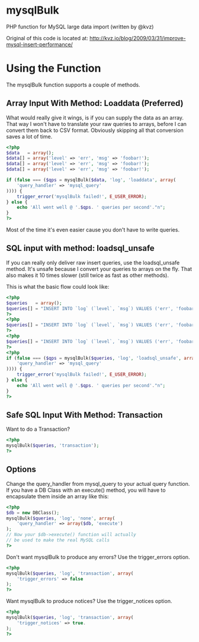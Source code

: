 # mysqlBulk
PHP function for MySQL large data import (written by @kvz)

Original of this code is located at: http://kvz.io/blog/2009/03/31/improve-mysql-insert-performance/

# Using the Function
The mysqlBulk function supports a couple of methods.

## Array Input With Method: Loaddata (Preferred)

What would really give it wings, is if you can supply the data as an array. That way I won't have to translate your raw queries to arrays, before I can convert them back to CSV format. Obviously skipping all that conversion saves a lot of time.
```php
<?php
$data   = array();
$data[] = array('level' => 'err', 'msg' => 'foobar!');
$data[] = array('level' => 'err', 'msg' => 'foobar!');
$data[] = array('level' => 'err', 'msg' => 'foobar!');

if (false === ($qps = mysqlBulk($data, 'log', 'loaddata', array(
    'query_handler' => 'mysql_query'
)))) {
    trigger_error('mysqlBulk failed!', E_USER_ERROR);
} else {
    echo 'All went well @ '.$qps. ' queries per second'."n";
}
?>
```
Most of the time it's even easier cause you don't have to write queries.

## SQL input with method: loadsql_unsafe

If you can really only deliver raw insert queries, use the loadsql_unsafe method. It's unsafe because I convert your queries to arrays on the fly. That also makes it 10 times slower (still twice as fast as other methods).

This is what the basic flow could look like:
```php
<?php
$queries   = array();
$queries[] = "INSERT INTO `log` (`level`, `msg`) VALUES ('err', 'foobar!')";
?>
<?php
$queries[] = "INSERT INTO `log` (`level`, `msg`) VALUES ('err', 'foobar!')";
?>
<?php
$queries[] = "INSERT INTO `log` (`level`, `msg`) VALUES ('err', 'foobar!')";
?>
<?php
if (false === ($qps = mysqlBulk($queries, 'log', 'loadsql_unsafe', array(
    'query_handler' => 'mysql_query'
)))) {
    trigger_error('mysqlBulk failed!', E_USER_ERROR);
} else {
    echo 'All went well @ '.$qps. ' queries per second'."n";
}
?>
```

## Safe SQL Input With Method: Transaction

Want to do a Transaction?
```php
<?php
mysqlBulk($queries, 'transaction');
?>
```

## Options

Change the query_handler from mysql_query to your actual query function. If you have a DB Class with an execute() method, you will have to encapsulate them inside an array like this:
```php
<?php
$db = new DBClass();
mysqlBulk($queries, 'log', 'none', array(
    'query_handler' => array($db, 'execute')
);
// Now your $db->execute() function will actually
// be used to make the real MySQL calls
?>
```

Don't want mysqlBulk to produce any errors? Use the trigger_errors option.
```php
<?php
mysqlBulk($queries, 'log', 'transaction', array(
    'trigger_errors' => false
);
?>
```

Want mysqlBulk to produce notices? Use the trigger_notices option.
```php
<?php
mysqlBulk($queries, 'log', 'transaction', array(
    'trigger_notices' => true.
);
?>
```
